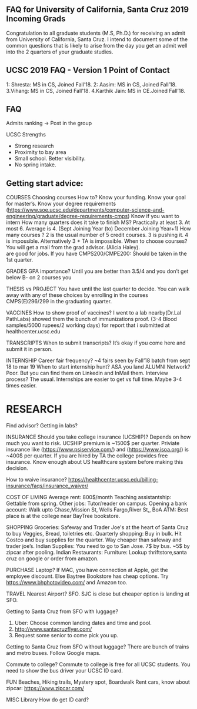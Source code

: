 ## FAQ for University of California, Santa Cruz 2019 Incoming Grads

Congratulation to all graduate students (M.S, Ph.D.) for receiving an admit from University of California, Santa Cruz. I intend to document some of the common questions that is likely to arise from the day you get an admit well into the 2 quarters of your graduate studies. 

UCSC 2019 FAQ - Version 1
Point of Contact
-----------
1: Shresta: MS in CS, Joined Fall’18. 
2: Aasim: MS in CS, Joined Fall’18.
3.Vihang: MS in CS, Joined Fall’18. 
4.Karthik Jain: MS in CE.Joined Fall’18. 

FAQ
------
Admits ranking -> Post in the group

UCSC Strengths
- Strong research
- Proximity to bay area
- Small school. Better visibility.
- No spring intake. 

Getting start advice:
-

COURSES
Choosing courses How to?  Know your funding. Know your goal for master’s. Know your degree requirements (https://www.soe.ucsc.edu/departments/computer-science-and-engineering/graduate/degree-requirements-cmps) Know if you want to intern
How many quarters does it take to finish MS? Practically at least 3. At most 6. Average is 4. (Sept Joining Year (to) December Joining Year+1)
How many courses ? 2 is the usual number of 5 credit courses. 3 is pushing it. 4 is impossible. Alternatively 3 + TA is impossible. 
When to choose courses? You will get a mail from the grad advisor. (Alicia Haley).  
are good for jobs. If you have 
CMPS200/CMPE200: Should be taken in the 1st quarter. 


GRADES
GPA importance? Until you are better than 3.5/4 and you don’t get below B- on 2 courses you

THESIS vs PROJECT
You have until the last quarter to decide. You can walk away with any of these choices by enrolling in the courses CMPS(E)296/299 in the graduating quarter. 

VACCINES
How to show proof of vaccines? I went to a lab nearby(Dr.Lal PathLabs) showed them the bunch of immunizations proof. (3-4 Blood samples/5000 rupees/2 working days) for report that i submitted at healthcenter.ucsc.edu 


TRANSCRIPTS
When to submit transcripts? It’s okay if you come here and submit it in person.

INTERNSHIP
Career fair frequency? ~4 fairs seen by Fall’18 batch from sept 18 to mar 19
When to start internship hunt? ASA you land
ALUMNI Network? Poor. But you can find them on Linkedin and InMail them.
Interview process? The usual. Internships are easier to get vs full time. Maybe 3-4 times easier. 


# RESEARCH
Find advisor?
Getting in labs?


INSURANCE
Should you take college insurance (UCSHIP)? Depends on how much you want to risk. UCSHIP premium is ~1500$ per quarter. Priviate insurance like (https://www.psiservice.com/) and (https://www.isoa.org/) is ~400$ per quarter. If you are hired by TA the college provides free insurance. Know enough about US healthcare system before making this decision. 

How to waive insurance? https://healthcenter.ucsc.edu/billing-insurance/faqs/insurance_waiver/


COST OF LIVING
Average rent: 800$/month
Teaching assistantship: Gettable from spring. 
Other jobs: Tutor/reader on campus. 
Opening a bank account: Walk upto Chase,Mission St, Wells Fargo,River St,, BoA 
ATM: Best place is at the college near BayTree bookstore. 

SHOPPING
Groceries: Safeway and Trader Joe's at the heart of Santa Cruz to buy Veggies, Bread, toiletries etc.
Quarterly shopping: Buy in bulk. Hit Costco and buy supplies for the quarter. Way cheaper than safeway and trader joe’s.
Indian Supplies: You need to go to San Jose. 7$ by bus. ~5$ by zipcar after pooling.
Indian Restaurants: 
Furniture: Lookup thriftstore,santa cruz on google or order from amazon. 

PURCHASE
Laptop? If MAC, you have connection at Apple, get the employee discount. Else Baytree Bookstore has cheap options. Try https://www.bhphotovideo.com/ and Amazon too. 

TRAVEL
Nearest Airport?
SFO. SJC is close but cheaper option is landing at SFO. 

Getting to Santa Cruz from SFO with luggage? 
1. Uber: Choose common landing dates and time and pool.
2. http://www.santacruzflyer.com/ 
3. Request some senior to come pick you up.

Getting to Santa Cruz from SFO without luggage? 
There are bunch of trains and metro buses. Follow Google maps.  

Commute to college? Commute to college is free for all UCSC students. You need to show the bus driver your UCSC ID card. 
 
FUN
Beaches, Hiking trails, Mystery spot, Boardwalk
Rent cars, know about zipcar: https://www.zipcar.com/ 

MISC
Library
How do get ID card? 


<!-- .You can use the [editor on GitHub](https://github.com/shrestabs/ucsc-incominggrad/edit/master/README.md) to maintain and preview the content for your website in Markdown files. -->

<!--
### Markdown

Markdown is a lightweight and easy-to-use syntax for styling your writing. It includes conventions for

```markdown
Syntax highlighted code block

# Header 1
## Header 2
### Header 3

- Bulleted
- List

1. Numbered
2. List

**Bold** and _Italic_ and `Code` text

[Link](url) and ![Image](src)
```

 
Whenever you commit to this repository, GitHub Pages will run [Jekyll](https://jekyllrb.com/) to rebuild the pages in your site, from the content in your Markdown files.



For more details see [GitHub Flavored Markdown](https://guides.github.com/features/mastering-markdown/).

### Jekyll Themes

Your Pages site will use the layout and styles from the Jekyll theme you have selected in your [repository settings](https://github.com/shrestabs/ucsc-incominggrad/settings). The name of this theme is saved in the Jekyll `_config.yml` configuration file.

### Support or Contact

Having trouble with Pages? Check out our [documentation](https://help.github.com/categories/github-pages-basics/) or [contact support](https://github.com/contact) and we’ll help you sort it out.
-->